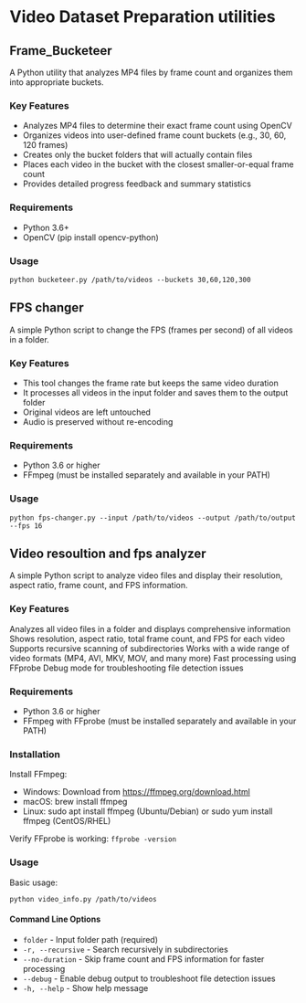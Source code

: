 # Video Dataset Preparation utilities

## Frame_Bucketeer
A Python utility that analyzes MP4 files by frame count and organizes them into appropriate buckets.

### Key Features

- Analyzes MP4 files to determine their exact frame count using OpenCV
- Organizes videos into user-defined frame count buckets (e.g., 30, 60, 120 frames)
- Creates only the bucket folders that will actually contain files
- Places each video in the bucket with the closest smaller-or-equal frame count
- Provides detailed progress feedback and summary statistics

### Requirements

- Python 3.6+
- OpenCV (pip install opencv-python)

### Usage
```
python bucketeer.py /path/to/videos --buckets 30,60,120,300
```

## FPS changer
A simple Python script to change the FPS (frames per second) of all videos in a folder.

### Key Features

- This tool changes the frame rate but keeps the same video duration
- It processes all videos in the input folder and saves them to the output folder
- Original videos are left untouched
- Audio is preserved without re-encoding

### Requirements

- Python 3.6 or higher
- FFmpeg (must be installed separately and available in your PATH)

### Usage
```
python fps-changer.py --input /path/to/videos --output /path/to/output --fps 16
```

## Video resoultion and fps analyzer
A simple Python script to analyze video files and display their resolution, aspect ratio, frame count, and FPS information.

### Key Features
Analyzes all video files in a folder and displays comprehensive information
Shows resolution, aspect ratio, total frame count, and FPS for each video
Supports recursive scanning of subdirectories
Works with a wide range of video formats (MP4, AVI, MKV, MOV, and many more)
Fast processing using FFprobe
Debug mode for troubleshooting file detection issues

### Requirements

- Python 3.6 or higher
- FFmpeg with FFprobe (must be installed separately and available in your PATH)

### Installation

Install FFmpeg:

- Windows: Download from https://ffmpeg.org/download.html
- macOS: brew install ffmpeg
- Linux: sudo apt install ffmpeg (Ubuntu/Debian) or sudo yum install ffmpeg (CentOS/RHEL)


Verify FFprobe is working:
```ffprobe -version```

### Usage

Basic usage:
```
python video_info.py /path/to/videos
```

#### Command Line Options

- ```folder``` - Input folder path (required)
- ```-r, --recursive``` - Search recursively in subdirectories
- ```--no-duration``` - Skip frame count and FPS information for faster processing
- ```--debug``` - Enable debug output to troubleshoot file detection issues
- ```-h, --help``` - Show help message
